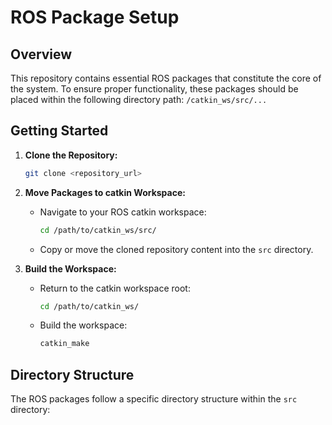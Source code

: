 # ROS Package Setup

## Overview

This repository contains essential ROS packages that constitute the core of the system. To ensure proper functionality, these packages should be placed within the following directory path: `/catkin_ws/src/...`

## Getting Started

1. **Clone the Repository:**

    ```bash
    git clone <repository_url>
    ```

2. **Move Packages to catkin Workspace:**

    - Navigate to your ROS catkin workspace:

      ```bash
      cd /path/to/catkin_ws/src/
      ```

    - Copy or move the cloned repository content into the `src` directory.

3. **Build the Workspace:**

    - Return to the catkin workspace root:

      ```bash
      cd /path/to/catkin_ws/
      ```

    - Build the workspace:

      ```bash
      catkin_make
      ```

## Directory Structure

The ROS packages follow a specific directory structure within the `src` directory:

